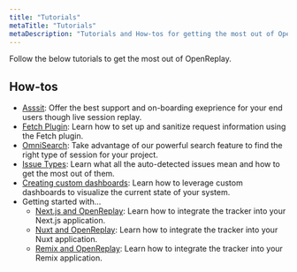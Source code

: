 ```yaml
---
title: "Tutorials"
metaTitle: "Tutorials"
metaDescription: "Tutorials and How-tos for getting the most out of OpenReplay."
---
```


Follow the below tutorials to get the most out of OpenReplay.

## How-tos
- [Asssit](/tutorials/assist): Offer the best support and on-boarding exeprience for your end users though live session replay.
- [Fetch Plugin](/tutorials/fetch): Learn how to set up and sanitize request information using the Fetch plugin.
- [OmniSearch](/tutorials/omnisearch): Take advantage of our powerful search feature to find the right type of session for your project.
- [Issue Types](/tutorials/issues): Learn what all the auto-detected issues mean and how to get the most out of them.
- [Creating custom dashboards](/tutorials/custom-dashboard): Learn how to leverage custom dashboards to visualize the current state of your system.
- Getting started with...
   - [Next.js and OpenReplay](/tutorials/next): Learn how to integrate the tracker into your Next.js application.
   - [Nuxt and OpenReplay](/tutorials/nuxt): Learn how to integrate the tracker into your Nuxt application.
   - [Remix and OpenReplay](/tutorials/remix): Learn how to integrate the tracker into your Remix application.